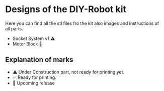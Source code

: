 # Designs of the DIY-Robot kit

Here you can find all the stl files fro the kit also images and instructions of all parts.

* Socket System v1 :warning:
* Motor Block :construction:


## Explanation of marks
* :warning: Under Construction part, not ready for printing yet.
* :white_check_mark: Ready for printing.
* :construction: Upcoming release

